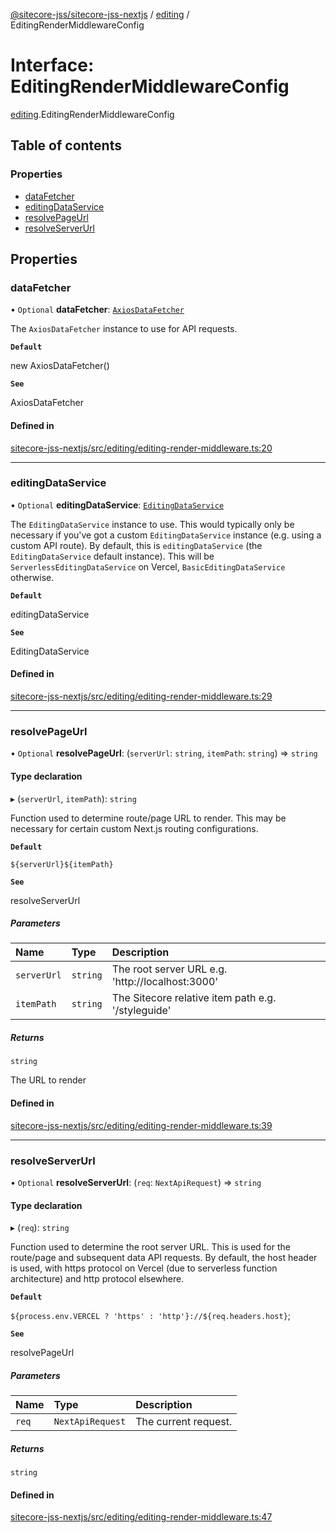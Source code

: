[@sitecore-jss/sitecore-jss-nextjs](../README.md) / [editing](../modules/editing.md) / EditingRenderMiddlewareConfig

# Interface: EditingRenderMiddlewareConfig

[editing](../modules/editing.md).EditingRenderMiddlewareConfig

## Table of contents

### Properties

- [dataFetcher](editing.EditingRenderMiddlewareConfig.md#datafetcher)
- [editingDataService](editing.EditingRenderMiddlewareConfig.md#editingdataservice)
- [resolvePageUrl](editing.EditingRenderMiddlewareConfig.md#resolvepageurl)
- [resolveServerUrl](editing.EditingRenderMiddlewareConfig.md#resolveserverurl)

## Properties

### dataFetcher

• `Optional` **dataFetcher**: [`AxiosDataFetcher`](../classes/index.AxiosDataFetcher.md)

The `AxiosDataFetcher` instance to use for API requests.

**`Default`**

new AxiosDataFetcher()

**`See`**

AxiosDataFetcher

#### Defined in

[sitecore-jss-nextjs/src/editing/editing-render-middleware.ts:20](https://github.com/Sitecore/jss/blob/b96bed6e0/packages/sitecore-jss-nextjs/src/editing/editing-render-middleware.ts#L20)

___

### editingDataService

• `Optional` **editingDataService**: [`EditingDataService`](editing.EditingDataService.md)

The `EditingDataService` instance to use.
This would typically only be necessary if you've got a custom `EditingDataService` instance (e.g. using a custom API route).
By default, this is `editingDataService` (the `EditingDataService` default instance).
This will be `ServerlessEditingDataService` on Vercel, `BasicEditingDataService` otherwise.

**`Default`**

editingDataService

**`See`**

EditingDataService

#### Defined in

[sitecore-jss-nextjs/src/editing/editing-render-middleware.ts:29](https://github.com/Sitecore/jss/blob/b96bed6e0/packages/sitecore-jss-nextjs/src/editing/editing-render-middleware.ts#L29)

___

### resolvePageUrl

• `Optional` **resolvePageUrl**: (`serverUrl`: `string`, `itemPath`: `string`) => `string`

#### Type declaration

▸ (`serverUrl`, `itemPath`): `string`

Function used to determine route/page URL to render.
This may be necessary for certain custom Next.js routing configurations.

**`Default`**

`${serverUrl}${itemPath}`

**`See`**

resolveServerUrl

##### Parameters

| Name | Type | Description |
| :------ | :------ | :------ |
| `serverUrl` | `string` | The root server URL e.g. 'http://localhost:3000' |
| `itemPath` | `string` | The Sitecore relative item path e.g. '/styleguide' |

##### Returns

`string`

The URL to render

#### Defined in

[sitecore-jss-nextjs/src/editing/editing-render-middleware.ts:39](https://github.com/Sitecore/jss/blob/b96bed6e0/packages/sitecore-jss-nextjs/src/editing/editing-render-middleware.ts#L39)

___

### resolveServerUrl

• `Optional` **resolveServerUrl**: (`req`: `NextApiRequest`) => `string`

#### Type declaration

▸ (`req`): `string`

Function used to determine the root server URL. This is used for the route/page and subsequent data API requests.
By default, the host header is used, with https protocol on Vercel (due to serverless function architecture) and http protocol elsewhere.

**`Default`**

`${process.env.VERCEL ? 'https' : 'http'}://${req.headers.host}`;

**`See`**

resolvePageUrl

##### Parameters

| Name | Type | Description |
| :------ | :------ | :------ |
| `req` | `NextApiRequest` | The current request. |

##### Returns

`string`

#### Defined in

[sitecore-jss-nextjs/src/editing/editing-render-middleware.ts:47](https://github.com/Sitecore/jss/blob/b96bed6e0/packages/sitecore-jss-nextjs/src/editing/editing-render-middleware.ts#L47)
